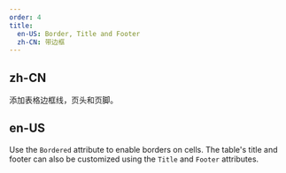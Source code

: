 ```yaml
---
order: 4
title:
  en-US: Border, Title and Footer
  zh-CN: 带边框
---
```


## zh-CN

添加表格边框线，页头和页脚。

## en-US

Use the `Bordered` attribute to enable borders on cells. The table's title and footer can also be customized using the `Title` and `Footer` attributes.